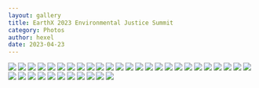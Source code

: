 ```yaml
---
layout: gallery
title: EarthX 2023 Environmental Justice Summit
category: Photos
author: hexel
date: 2023-04-23
---
```


![](https://ucarecdn.com/ea075864-cbd5-4b62-984d-07f43c579767/earthxi345conference20230421_27.jpg)
![](https://ucarecdn.com/ee3ecba6-bc8d-4158-8942-a9833c88f732/earthxi345conference20230421_28.jpg)
![](https://ucarecdn.com/e0f0fc1e-0ca5-45d7-b462-7fd36432223f/earthxi345conference20230421_29.jpg)
![](https://ucarecdn.com/42e7daff-7547-456e-b15b-506e0edc450c/20230421152914_IMG_6923.jpg)
![](https://ucarecdn.com/f178f403-6e00-469e-9470-003949bbbad2/earthxi345conference20230421_25.jpg)
![](https://ucarecdn.com/ca7d7ce0-ebcb-408b-b63b-aa6b50f6ddb1/earthxi345conference20230421_26.jpg)
![](https://ucarecdn.com/a069adaa-d426-4d9e-bdd0-21d46c70f31a/earthxi345conference20230421_19.jpg)
![](https://ucarecdn.com/ec1d3af8-6e70-489f-9327-4543a7c374b3/earthxi345conference20230421_24.jpg)
![](https://ucarecdn.com/03cbaf67-edb3-466f-b02c-6d2d5c6b84fe/earthxi345conference20230421_18.jpg)
![](https://ucarecdn.com/60c48070-2f65-47e0-8ecb-2c0e162ada82/earthxi345conference20230421_22.jpg)
![](https://ucarecdn.com/68a74a58-4db2-462f-8f6a-5435bebd9bf6/earthxi345conference20230421_23.jpg)
![](https://ucarecdn.com/2978ee27-8263-479c-aff5-7571b879e6a6/earthxi345conference20230421_20.jpg)
![](https://ucarecdn.com/63532d55-4d66-4ccb-bdb4-76cd380c95c5/earthxi345conference20230421_123.jpg)
![](https://ucarecdn.com/04d9f463-2758-4a7a-9df5-ed36603fc2af/earthxi345conference20230421_13.jpg)
![](https://ucarecdn.com/b7c96de2-1ef7-4f65-bc55-05d2bd3f9248/earthxi345conference20230421_14.jpg)
![](https://ucarecdn.com/980d4728-4db0-47af-b261-fddab6731581/earthxi345conference20230421_16.jpg)
![](https://ucarecdn.com/8e2d8bf6-f8f5-4f5a-90e0-735b25cd3687/earthxi345conference20230421_15.jpg)
![](https://ucarecdn.com/772a48ea-5bcd-4ee7-acbb-1769d70f8832/earthxi345conference20230421_113.jpg)
![](https://ucarecdn.com/c3823d85-15c8-4a85-8ae7-5d6da6867ce3/earthxi345conference20230421_102.jpg)
![](https://ucarecdn.com/f521c969-9011-45d2-a25a-c4c5e53ebb49/earthxi345conference20230421_092.jpg)
![](https://ucarecdn.com/cf536428-6120-4b42-a65b-73f4e2193fd8/earthxi345conference20230421_062.jpg)
![](https://ucarecdn.com/a1f7aa08-1b82-4ee0-9580-d3a7a29a57dc/earthxi345conference20230421_07.jpg)
![](https://ucarecdn.com/894ce709-92f9-4147-92a9-b0829a745776/earthxi345conference20230421_033.jpg)
![](https://ucarecdn.com/11573824-a9ad-455a-aaa1-fa3aa129e109/earthxi345conference20230421_042.jpg)
![](https://ucarecdn.com/71eb622e-71ab-45fa-aa3c-e0dc2eb81bf2/earthxi345conference20230421_053.jpg)
![](https://ucarecdn.com/b9af19d9-7b31-4ed9-9531-7a41a99f7a18/earthxi345conference20230421_022.jpg)
![](https://ucarecdn.com/62933b1d-6bc4-469d-9277-1e76b8f282df/earthxi345conference20230421_082.jpg)
![](https://ucarecdn.com/14b1cdd9-66b1-4c5d-9cd0-fed78e984934/earthxi345conference20230421_012.jpg)
![](https://ucarecdn.com/0c2ee4cd-6870-4efa-822a-6d463a3d7991/earthxhackathon20230423_05.jpg)
![](https://ucarecdn.com/b565a7f1-dbd1-4d52-a1df-7376813b1b4e/earthxhackathon20230423_06.jpg)
![](https://ucarecdn.com/0afc4379-3b9b-49aa-b48c-f65b20c63751/earthxhackathon20230423_01.jpg)
![](https://ucarecdn.com/1a782457-a0fd-4a52-a149-9cde5c89f45f/earthxhackathon20230423_07.jpg)
![](https://ucarecdn.com/9d391f48-2dce-41e8-984d-d617c20ac225/earthxhackathon20230423_02.jpg)
![](https://ucarecdn.com/15b40dbc-aebd-4972-910a-9d433d6012b6/20230421153109_IMG_6954.jpg)
![](https://ucarecdn.com/fd4a07fe-da48-4db2-bba0-03d1be9f7b9f/20230421153043_IMG_6941.jpg)
![](https://ucarecdn.com/1c789f70-988e-4fc5-8de4-5f62b30fa321/20230421154831_IMG_6958.jpg)
